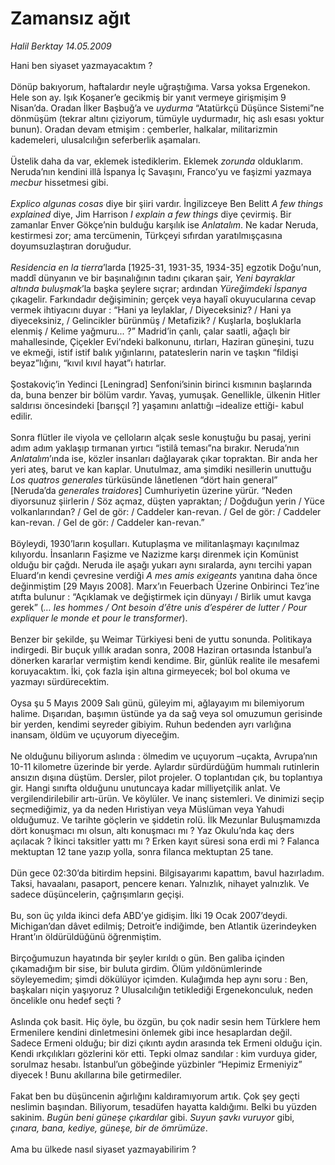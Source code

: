 # Zamansız ağıt

*Halil Berktay 14.05.2009*

<div class="taraf_structure_2col_1zq">
<div class="margen_n">



 <p>Hani ben siyaset yazmayacaktım ? <br/><br/>Dönüp bakıyorum, haftalardır neyle uğraştığıma. Varsa yoksa Ergenekon. Hele son ay. Işık Koşaner’e gecikmiş bir yanıt vermeye girişmişim 9 Nisan’da. Oradan İlker Başbuğ’a ve <i>uydurma</i> “Atatürkçü Düşünce Sistemi”ne dönmüşüm (tekrar altını çiziyorum, tümüyle uydurmadır, hiç aslı esası yoktur bunun). Oradan devam etmişim : çemberler, halkalar, militarizmin kademeleri, ulusalcılığın seferberlik aşamaları. <br/><br/>Üstelik daha da var, eklemek istediklerim. Eklemek <i>zorunda</i> olduklarım. Neruda’nın kendini illâ İspanya İç Savaşını, Franco’yu ve faşizmi yazmaya <i>mecbur</i> hissetmesi gibi. <i><br/><br/>Explico algunas cosas</i> diye bir şiiri vardır. İngilizceye Ben Belitt <i>A few things explained</i> diye, Jim Harrison <i>I explain a few things</i> diye çevirmiş. Bir zamanlar Enver Gökçe’nin bulduğu karşılık ise <i>Anlatalım</i>. Ne kadar Neruda, kestirmesi zor; ama tercümenin, Türkçeyi sıfırdan yaratılmışçasına doyumsuzlaştıran doruğudur.<i> <br/><br/>Residencia en la tierra</i>’larda [1925-31, 1931-35, 1934-35] egzotik Doğu’nun, maddî dünyanın ve bir başınalığının tadını çıkaran şair, <i>Yeni bayraklar altında buluşmak</i>’la başka şeylere sıçrar; ardından <i>Yüreğimdeki İspanya</i> çıkagelir. Farkındadır değişiminin; gerçek veya hayalî okuyucularına cevap vermek ihtiyacını duyar : “Hani ya leylaklar, / Diyeceksiniz? / Hani ya diyeceksiniz, / Gelincikler bürünmüş / Metafizik? / Kuşlarla, boşluklarla elenmiş / Kelime yağmuru... ?” Madrid’in çanlı, çalar saatli, ağaçlı bir mahallesinde, Çiçekler Evi’ndeki balkonunu, ıtırları, Haziran güneşini, tuzu ve ekmeği, istif istif balık yığınlarını, patateslerin narin ve taşkın “fildişi beyaz”lığını, “kıvıl kıvıl hayat”ı hatırlar. <br/><br/>Şostakoviç’in Yedinci [Leningrad] Senfoni’sinin birinci kısmının başlarında da, buna benzer bir bölüm vardır. Yavaş, yumuşak. Genellikle, ülkenin Hitler saldırısı öncesindeki [barışçıl ?] yaşamını anlattığı –idealize ettiği- kabul edilir. <br/><br/>Sonra flütler ile viyola ve çelloların alçak sesle konuştuğu bu pasaj, yerini adım adım yaklaşıp tırmanan yırtıcı “istilâ teması”na bırakır. Neruda’nın <i>Anlatalım</i>’ında ise, közler insanları dağlayarak çıkar topraktan. Bir anda her yeri ateş, barut ve kan kaplar. Unutulmaz, ama şimdiki nesillerin unuttuğu <i>Los quatros generales</i> türküsünde lânetlenen “dört hain general” [Neruda’da <i>generales traidores</i>] Cumhuriyetin üzerine yürür. “Neden diyorsunuz şiirlerin / Söz açmaz, düşten yapraktan; / Doğduğun yerin / Yüce volkanlarından? / Gel de gör: / Caddeler kan-revan. / Gel de gör: / Caddeler kan-revan. / Gel de gör: / Caddeler kan-revan.” <br/><br/>Böyleydi, 1930’ların koşulları. Kutuplaşma ve militanlaşmayı kaçınılmaz kılıyordu. İnsanların Faşizme ve Nazizme karşı direnmek için Komünist olduğu bir çağdı. Neruda ile aşağı yukarı aynı sıralarda, aynı tercihi yapan Eluard’ın kendi çevresine verdiği <i>A mes amis exigeants</i> yanıtına daha önce değinmiştim [29 Mayıs 2008]. Marx’ın Feuerbach Üzerine Onbirinci Tez’ine atıfta bulunur : “Açıklamak ve değiştirmek için<b> </b>dünyayı / Birlik umut kavga gerek” (<i>… les hommes / Ont besoin d’être unis d’espérer de lutter / Pour expliquer le monde et pour le transformer</i>). <br/><br/>Benzer bir şekilde, şu Weimar Türkiyesi beni de yuttu sonunda. Politikaya indirgedi. Bir buçuk yıllık aradan sonra, 2008 Haziran ortasında İstanbul’a dönerken kararlar vermiştim kendi kendime. Bir, günlük realite ile mesafemi koruyacaktım. İki, çok fazla işin altına girmeyecek; bol bol okuma ve yazmayı sürdürecektim. <br/><br/>Oysa şu 5 Mayıs 2009 Salı günü, güleyim mi, ağlayayım mı bilemiyorum halime. Dışarıdan, başımın üstünde ya da sağ veya sol omuzumun gerisinde bir yerden, kendimi seyreder gibiyim. Ruhun bedenden ayrı varlığına inansam, öldüm ve uçuyorum diyeceğim. <br/><br/>Ne olduğunu biliyorum aslında : ölmedim ve uçuyorum –uçakta, Avrupa’nın 10-11 kilometre üzerinde bir yerde. Aylardır sürdürdüğüm hummalı rutinlerin ansızın dışına düştüm. Dersler, pilot projeler. O toplantıdan çık, bu toplantıya gir. Hangi sınıfta olduğunu unutuncaya kadar milliyetçilik anlat. Ve vergilendirilebilir artı-ürün. Ve köylüler. Ve inanç sistemleri. Ve dinimizi seçip seçmediğimiz, ya da neden Hıristiyan veya Müslüman veya Yahudi olduğumuz. Ve tarihte göçlerin ve şiddetin rolü. İlk Mezunlar Buluşmamızda dört konuşmacı mı olsun, altı konuşmacı mı ? Yaz Okulu’nda kaç ders açılacak ? İkinci taksitler yattı mı ? Erken kayıt süresi sona erdi mi ? Falanca mektuptan 12 tane yazıp yolla, sonra filanca mektuptan 25 tane. <br/><br/>Dün gece 02:30’da bitirdim hepsini. Bilgisayarımı kapattım, bavul hazırladım. Taksi, havaalanı, pasaport, pencere kenarı. Yalnızlık, nihayet yalnızlık. Ve sadece düşüncelerin, çağrışımların geçişi. <br/><br/>Bu, son üç yılda ikinci defa ABD’ye gidişim. İlki 19 Ocak 2007’deydi. Michigan’dan dâvet edilmiş; Detroit’e indiğimde, ben Atlantik üzerindeyken Hrant’ın öldürüldüğünü öğrenmiştim. <br/><br/>Birçoğumuzun hayatında bir şeyler kırıldı o gün. Ben galiba içinden çıkamadığım bir sise, bir buluta girdim. Ölüm yıldönümlerinde söyleyemedim; şimdi dökülüyor içimden. Kulağımda hep aynı soru : Ben, başkaları niçin yaşıyoruz ? Ulusalcılığın tetiklediği Ergenekonculuk, neden öncelikle onu hedef seçti ? <br/><br/>Aslında çok basit. Hiç öyle, bu özgün, bu çok nadir sesin hem Türklere hem Ermenilere kendini dinletmesini önlemek gibi ince hesaplardan değil. Sadece Ermeni olduğu; bir dizi çıkıntı aydın arasında tek Ermeni olduğu için. Kendi ırkçılıkları gözlerini kör etti. Tepki olmaz sandılar : kim vurduya gider, sorulmaz hesabı. İstanbul’un göbeğinde yüzbinler “Hepimiz Ermeniyiz” diyecek ! Bunu akıllarına bile getirmediler. <br/><br/>Fakat ben bu düşüncenin ağırlığını kaldıramıyorum artık. Çok şey geçti neslimin başından. Biliyorum, tesadüfen hayatta kaldığımı. Belki bu yüzden sakinim. <i>Bugün beni güneşe çıkardılar</i> gibi. <i>Suyun şavkı vuruyor</i> gibi, <i>çınara, bana, kediye, güneşe, bir de ömrümüze</i>. <br/><br/>Ama bu ülkede nasıl siyaset yazmayabilirim ?</p>
<br/>
<br/>
<br/>



<br/>


<div id="taraf_not">
</div>

</div>


</div>
